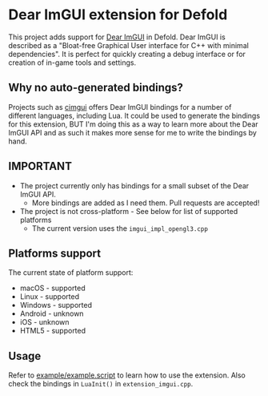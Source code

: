 # Dear ImGUI extension for Defold
This project adds support for [Dear ImGUI](https://github.com/ocornut/imgui) in Defold. Dear ImGUI is described as a "Bloat-free Graphical User interface for C++ with minimal dependencies". It is perfect for quickly creating a debug interface or for creation of in-game tools and settings.


## Why no auto-generated bindings?
Projects such as [cimgui](https://github.com/cimgui/cimgui) offers Dear ImGUI bindings for a number of different languages, including Lua. It could be used  to generate the bindings for this extension, BUT I'm doing this as a way to learn more about the Dear ImGUI API and as such it makes more sense for me to write the bindings by hand.


## IMPORTANT
* The project currently only has bindings for a small subset of the Dear ImGUI API.
  * More bindings are added as I need them. Pull requests are accepted!
* The project is not cross-platform - See below for list of supported platforms
  * The current version uses the `imgui_impl_opengl3.cpp`


## Platforms support
The current state of platform support:

* macOS - supported
* Linux - supported
* Windows - supported
* Android - unknown
* iOS - unknown
* HTML5 - supported


## Usage
Refer to [example/example.script](/example/example.script) to learn how to use the extension. Also check the bindings in `LuaInit()` in `extension_imgui.cpp`.
